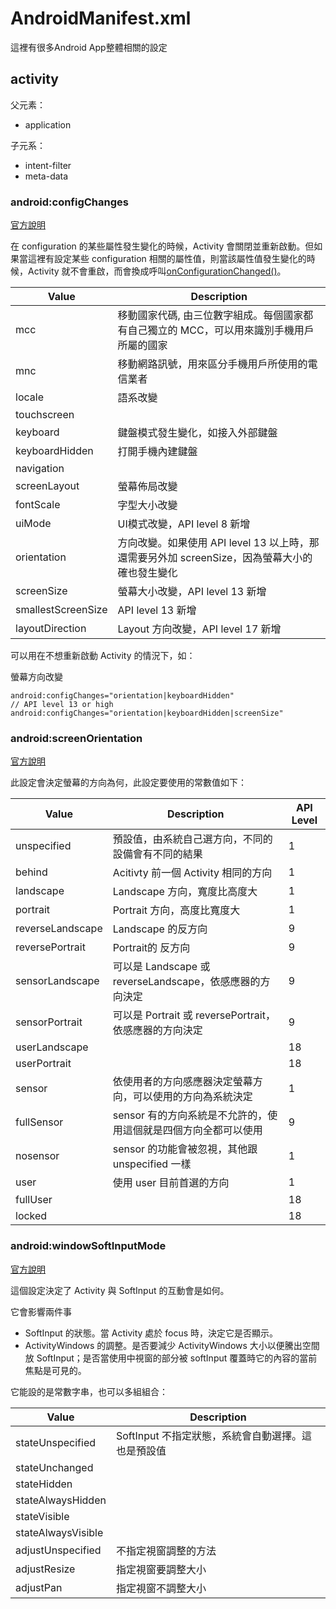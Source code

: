 # AndroidManifest.xml

這裡有很多Android App整體相關的設定

## activity

父元素：

* application

子元系：

* intent-filter
* meta-data

### android:configChanges

[官方說明](http://developer.android.com/guide/topics/manifest/activity-element.html#config)

在 configuration 的某些屬性發生變化的時候，Activity 會關閉並重新啟動。但如果當這裡有設定某些 configuration 相關的屬性值，則當該屬性值發生變化的時候，Activity 就不會重啟，而會換成呼叫[onConfigurationChanged()](http://developer.android.com/reference/android/app/Activity.html#onConfigurationChanged(android.content.res.Configuration))。

|  Value  |  Description  |
|  -----  |  -----------  |
| mcc | 移動國家代碼, 由三位數字組成。每個國家都有自己獨立的 MCC，可以用來識別手機用戶所屬的國家 |
| mnc | 移動網路訊號，用來區分手機用戶所使用的電信業者 |
| locale | 語系改變 |
| touchscreen | |
| keyboard | 鍵盤模式發生變化，如接入外部鍵盤 |
| keyboardHidden | 打開手機內建鍵盤 |
| navigation | |
| screenLayout | 螢幕佈局改變 |
| fontScale | 字型大小改變 |
| uiMode | UI模式改變，API level 8 新增 |
| orientation | 方向改變。如果使用 API level 13 以上時，那還需要另外加 screenSize，因為螢幕大小的確也發生變化 |
| screenSize | 螢幕大小改變，API level 13 新增 |
| smallestScreenSize | API level 13 新增 |
| layoutDirection | Layout 方向改變，API level 17 新增 |

可以用在不想重新啟動 Activity 的情況下，如：

螢幕方向改變

```
android:configChanges="orientation|keyboardHidden"
// API level 13 or high
android:configChanges="orientation|keyboardHidden|screenSize"
```

### android:screenOrientation

[官方說明](http://developer.android.com/guide/topics/manifest/activity-element.html#screen)

此設定會決定螢幕的方向為何，此設定要使用的常數值如下：

|  Value  |  Description  |  API Level  |
|  -----  |  -----------  |  ---------  |
| unspecified | 預設值，由系統自己選方向，不同的設備會有不同的結果 | 1 |
| behind | Acitivty 前一個 Activity 相同的方向 | 1 |
| landscape | Landscape 方向，寬度比高度大 | 1 |
| portrait | Portrait 方向，高度比寬度大 | 1 |
| reverseLandscape | Landscape 的反方向 | 9 |
| reversePortrait | Portrait的 反方向 | 9 |
| sensorLandscape | 可以是 Landscape 或 reverseLandscape，依感應器的方向決定 | 9 |
| sensorPortrait | 可以是 Portrait 或 reversePortrait，依感應器的方向決定 | 9 |
| userLandscape | | 18 |
| userPortrait | | 18 |
| sensor | 依使用者的方向感應器決定螢幕方向，可以使用的方向為系統決定 | 1 |
| fullSensor | sensor 有的方向系統是不允許的，使用這個就是四個方向全都可以使用 | 9 |
| nosensor | sensor 的功能會被忽視，其他跟 unspecified 一樣 | 1 |
| user | 使用 user 目前首選的方向 | 1 |
| fullUser | | 18 |
| locked | | 18 |

### android:windowSoftInputMode

[官方說明](http://developer.android.com/guide/topics/manifest/activity-element.html#wsoft)

這個設定決定了 Activity 與 SoftInput 的互動會是如何。

它會影響兩件事

* SoftInput 的狀態。當 Activity 處於 focus 時，決定它是否顯示。
* ActivityWindows 的調整。是否要減少 ActivityWindows 大小以便騰出空間放 SoftInput；是否當使用中視窗的部分被 softInput 覆蓋時它的內容的當前焦點是可見的。

它能設的是常數字串，也可以多組組合：

|  Value  |  Description  |
|  -----  |  -----------  |
| stateUnspecified | SoftInput 不指定狀態，系統會自動選擇。這也是預設值 |
| stateUnchanged | |
| stateHidden | |
| stateAlwaysHidden | |
| stateVisible | |
| stateAlwaysVisible | |
| adjustUnspecified | 不指定視窗調整的方法 |
| adjustResize | 指定視窗要調整大小 |
| adjustPan | 指定視窗不調整大小 |
